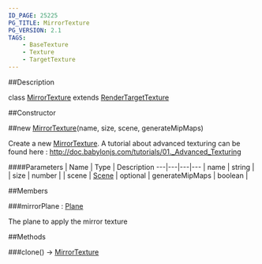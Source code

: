 ```yaml
---
ID_PAGE: 25225
PG_TITLE: MirrorTexture
PG_VERSION: 2.1
TAGS:
    - BaseTexture
    - Texture
    - TargetTexture
---
```

##Description

class [MirrorTexture](/classes/2.2/MirrorTexture) extends [RenderTargetTexture](/classes/2.2/RenderTargetTexture)



##Constructor

##new [MirrorTexture](/classes/2.2/MirrorTexture)(name, size, scene, generateMipMaps)

Create a new [MirrorTexture](/classes/2.2/MirrorTexture).
A tutorial about advanced texturing can be found here : http://doc.babylonjs.com/tutorials/01._Advanced_Texturing

####Parameters
 | Name | Type | Description
---|---|---|---
 | name | string | 
 | size | number | 
 | scene | [Scene](/classes/2.2/Scene) | 
optional | generateMipMaps | boolean | 

##Members

###mirrorPlane : [Plane](/classes/2.2/Plane)

The plane to apply the mirror texture

##Methods

###clone() &rarr; [MirrorTexture](/classes/2.2/MirrorTexture)


